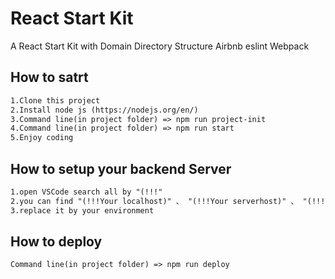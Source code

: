 # React Start Kit
A React Start Kit with
Domain Directory Structure
Airbnb eslint
Webpack


## How to satrt
```xml
1.Clone this project
2.Install node js (https://nodejs.org/en/)
3.Command line(in project folder) => npm run project-init
4.Command line(in project folder) => npm run start
5.Enjoy coding
```

## How to setup your backend Server
```xml
1.open VSCode search all by "(!!!"
2.you can find "(!!!Your localhost)" 、 "(!!!Your serverhost)" 、 "(!!!Your API Path)" 、 "(!!!Your API server hostname)" 、 "(!!!Your front-end path on server)" 、 "(!!!Your back-end path on server)" 、 "(!!!frontend path on server)" 
3.replace it by your environment
```

## How to deploy
```xml
Command line(in project folder) => npm run deploy
```

